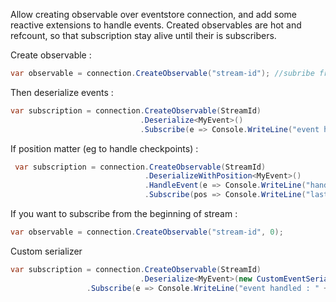 Allow creating observable over eventstore connection, and add some reactive extensions to handle events. Created observables are hot and refcount, so that subscription stay alive until their is subscribers.

Create observable :

```csharp
var observable = connection.CreateObservable("stream-id"); //subribe from end of stream
```

Then deserialize events :

```csharp
var subscription = connection.CreateObservable(StreamId)
                             .Deserialize<MyEvent>()
                             .Subscribe(e => Console.WriteLine("event handled : " + e.ToString())
```

If position matter (eg to handle checkpoints) :

```csharp
 var subscription = connection.CreateObservable(StreamId)
                              .DeserializeWithPosition<MyEvent>()
                              .HandleEvent(e => Console.WriteLine("handled : " + e.ToString()))
                              .Subscribe(pos => Console.WriteLine("last position handled : " + pos));
```

If you want to subscribe from the beginning of stream :

```csharp
var observable = connection.CreateObservable("stream-id", 0);
```

Custom serializer

```csharp
var subscription = connection.CreateObservable(StreamId)
                             .Deserialize<MyEvent>(new CustomEventSerializer())
			     .Subscribe(e => Console.WriteLine("event handled : " + e.ToString())
```
